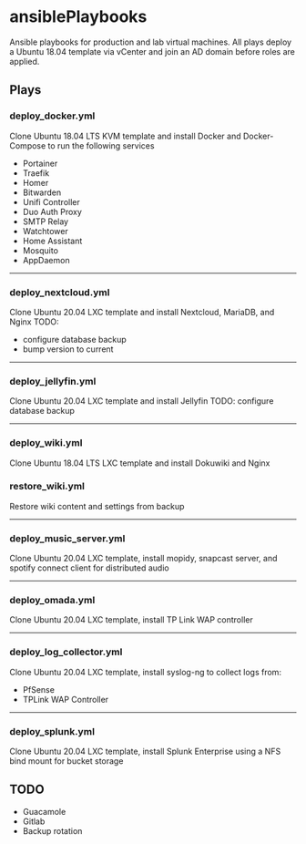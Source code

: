 # ansiblePlaybooks

Ansible playbooks for production and lab virtual machines.  All plays deploy a Ubuntu 18.04 template via vCenter and join an AD domain before roles are applied.


## Plays

### deploy_docker.yml
Clone Ubuntu 18.04 LTS KVM template and install Docker and Docker-Compose to run the following services
* Portainer
* Traefik
* Homer
* Bitwarden
* Unifi Controller
* Duo Auth Proxy
* SMTP Relay
* Watchtower
* Home Assistant
* Mosquito
* AppDaemon

---

### deploy_nextcloud.yml
Clone Ubuntu 20.04 LXC template and install Nextcloud, MariaDB, and Nginx
TODO: 
- configure database backup
- bump version to current

---

### deploy_jellyfin.yml
Clone Ubuntu 20.04 LXC template and install Jellyfin
TODO: configure database backup

---

### deploy_wiki.yml
Clone Ubuntu 18.04 LTS LXC template and install Dokuwiki and Nginx


### restore_wiki.yml
Restore wiki content and settings from backup

---

### deploy_music_server.yml
Clone Ubuntu 20.04 LXC template, install mopidy, snapcast server, and spotify connect client for distributed audio

---

### deploy_omada.yml
Clone Ubuntu 20.04 LXC template, install TP Link WAP controller

---

### deploy_log_collector.yml
Clone Ubuntu 20.04 LXC template, install syslog-ng to collect logs from:
- PfSense
- TPLink WAP Controller

---

### deploy_splunk.yml
Clone Ubuntu 20.04 LXC template, install Splunk Enterprise using a NFS bind mount for bucket storage

## TODO
* Guacamole
* Gitlab
* Backup rotation

